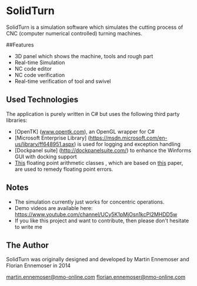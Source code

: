 # SolidTurn

SolidTurn is a simulation software which simulates the cutting process of CNC (computer numerical controlled) turning machines.

##Features

- 3D panel which shows the machine, tools and rough part
- Real-time Simulation
- NC code editor
- NC code verification
- Real-time verification of tool and swivel

## Used Technologies

The application is purely written in C# but uses the following third party libraries:
- [OpenTK] (www.opentk.com), an OpenGL wrapper for C#
- [Microsoft Enterprise Library] (https://msdn.microsoft.com/en-us/library/ff648951.aspx) is used for logging and exception handling
- [Dockpanel suite] (http://dockpanelsuite.com/) to enhance the Winforms GUI with docking support
- [This](https://github.com/govert/RobustGeometry.NET/wiki/Floating-point-on-.NET) floating point arithmetic classes , which are based on [this](http://www.cs.berkeley.edu/~jrs/papers/robustr.pdf) paper, are used to remedy floating point errors.

## Notes
- The simulation currently just works for concentric operations.
- Demo videos are available here: https://www.youtube.com/channel/UCy5K1pMjOsn1kcPI2MHDD5w
- If you like this project and want to contribute, then please don't hesitate to write me

## The Author
SolidTurn was originally designed and developed by Martin Ennemoser and Florian Ennemoser in 2014

martin.ennemoser@nmo-online.com
florian.ennemoser@nmo-online.com
